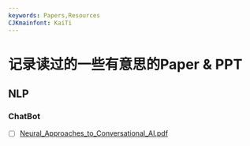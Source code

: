 ```yaml
---
keywords: Papers,Resources
CJKmainfont: KaiTi
---
```


# 记录读过的一些有意思的Paper & PPT

## NLP

### ChatBot

- [ ] [Neural_Approaches_to_Conversational_AI.pdf](NLP/chatbot/Neural_Approaches_to_Conversational_AI.pdf)